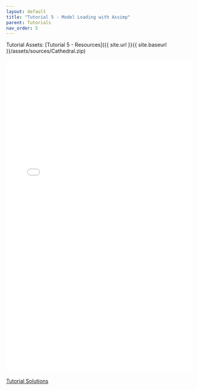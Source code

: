 ```yaml
---
layout: default
title: "Tutorial 5 - Model Loading with Assimp"
parent: Tutorials
nav_order: 5
---
```


Tutorial Assets: [Tutorial 5 - Resources]({{ site.url }}{{ site.baseurl }}/assets/sources/Cathedral.zip)

<embed src="{{ site.baseurl }}/pdfs/Tutorial%205%20-%20Model%20Loading%20with%20Assimp.pdf" type="application/pdf" width="100%" height="850px" />

[Tutorial Solutions](https://github.com/sibras/OpenGL4-Tutorials)
